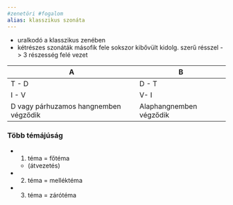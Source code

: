 ```yaml
---
#zenetöri #fogalom
alias: klasszikus szonáta
---
```


- uralkodó a klasszikus zenében
- kétrészes szonáták másofik fele sokszor kibővült kidolg. szerű résszel -> 3 részesség felé vezet

| A     | B                       |
| ----- | ----------------------- |
| T - D | D - T                   |
| I - V | V- I                    |
| D vagy párhuzamos hangnemben végződik      | Alaphangnemben végződik |

### Több témájúság
- 1. téma = főtéma
	- (átvezetés)
- 2. téma = melléktéma
- 3. téma = zárótéma

